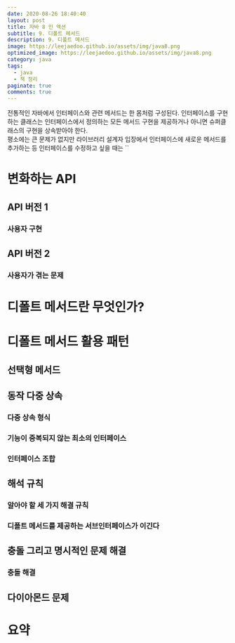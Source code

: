 ```yaml
---
date: 2020-08-26 18:40:40
layout: post
title: 자바 8 인 액션
subtitle: 9. 디폴트 메서드
description: 9. 디폴트 메서드
image: https://leejaedoo.github.io/assets/img/java8.png
optimized_image: https://leejaedoo.github.io/assets/img/java8.png
category: java
tags:
  - java
  - 책 정리
paginate: true
comments: true
---
```

전통적인 자바에서 인터페이스와 관련 메서드는 한 몸처럼 구성된다. 인터페이스를 구현하는 클래스는 인터페이스에서 정의하는 모든 메서드 구현을 제공하거나 아니면 슈퍼클래스의 구현을 상속받아야 한다.<br>
평소에는 큰 문제가 없지만 라이브러리 설계자 입장에서 인터페이스에 새로운 메서드를 추가하는 등 인터페이스를 수정하고 싶을 때는 ``
# 변화하는 API
## API 버전 1
### 사용자 구현
## API 버전 2
### 사용자가 겪는 문제
# 디폴트 메서드란 무엇인가?
# 디폴트 메서드 활용 패턴
## 선택형 메서드
## 동작 다중 상속
### 다중 상속 형식
### 기능이 중복되지 않는 최소의 인터페이스
### 인터페이스 조합
## 해석 규칙
### 알아야 할 세 가지 해결 규칙
### 디폴트 메서드를 제공하는 서브인터페이스가 이긴다
## 충돌 그리고 명시적인 문제 해결
### 충돌 해결
## 다이아몬드 문제
# 요약